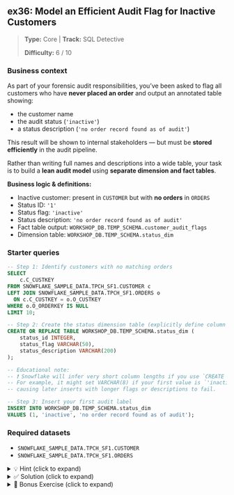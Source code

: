 ## ex36: Model an Efficient Audit Flag for Inactive Customers

> **Type:** Core | **Track:** SQL Detective  
>
> **Difficulty:** 6 / 10

### Business context
As part of your forensic audit responsibilities, you’ve been asked to flag all customers who have **never placed an order** and output an annotated table showing:

- the customer name
- the audit status (`'inactive'`)
- a status description (`'no order record found as of audit'`)

This result will be shown to internal stakeholders — but must be **stored efficiently** in the audit pipeline.

Rather than writing full names and descriptions into a wide table, your task is to build a **lean audit model** using **separate dimension and fact tables**.

**Business logic & definitions:**
* Inactive customer: present in `CUSTOMER` but with **no orders** in `ORDERS`
* Status ID: `'1'`
* Status flag: `'inactive'`
* Status description: `'no order record found as of audit'`
* Fact table output: `WORKSHOP_DB.TEMP_SCHEMA.customer_audit_flags`
* Dimension table: `WORKSHOP_DB.TEMP_SCHEMA.status_dim`

### Starter queries

```sql
-- Step 1: Identify customers with no matching orders
SELECT
    c.C_CUSTKEY
FROM SNOWFLAKE_SAMPLE_DATA.TPCH_SF1.CUSTOMER c
LEFT JOIN SNOWFLAKE_SAMPLE_DATA.TPCH_SF1.ORDERS o
  ON c.C_CUSTKEY = o.O_CUSTKEY
WHERE o.O_ORDERKEY IS NULL
LIMIT 10;
```

```sql
-- Step 2: Create the status dimension table (explicitly define column types!)
CREATE OR REPLACE TABLE WORKSHOP_DB.TEMP_SCHEMA.status_dim (
    status_id INTEGER,
    status_flag VARCHAR(50),
    status_description VARCHAR(200)
);

-- Educational note:
-- ❗ Snowflake will infer very short column lengths if you use `CREATE TABLE AS SELECT`
-- For example, it might set VARCHAR(8) if your first value is `'inactive'`,
-- causing later inserts with longer flags or descriptions to fail.
```

```sql
-- Step 3: Insert your first audit label
INSERT INTO WORKSHOP_DB.TEMP_SCHEMA.status_dim
VALUES (1, 'inactive', 'no order record found as of audit');
```

### Required datasets

* `SNOWFLAKE_SAMPLE_DATA.TPCH_SF1.CUSTOMER`
* `SNOWFLAKE_SAMPLE_DATA.TPCH_SF1.ORDERS`

<details>
<summary>💡 Hint (click to expand)</summary>

#### How to think about it

While the final **visual output** includes name, status, and description — storing all of that in one table is costly and repetitive.

Instead:
- Store only customer key + status ID in your audit flag table
- Use the `status_dim` table to join in flags and descriptions when needed
- Reuse the `CUSTOMER` table for names rather than duplicating

This reflects efficient, real-world data modeling principles.

#### Helpful SQL concepts

`LEFT JOIN`, `IS NULL`, `CREATE TABLE`, dimension joins

```sql
-- Your fact table should store:
C_CUSTKEY | STATUS_ID

-- Then join to get:
C_NAME | STATUS_FLAG | STATUS_DESCRIPTION
```

</details>

<details>
<summary>✅ Solution (click to expand)</summary>

#### Step 1: Create the dimension table with explicit types

```sql
CREATE OR REPLACE TABLE WORKSHOP_DB.TEMP_SCHEMA.status_dim (
    status_id INTEGER,
    status_flag VARCHAR(50),
    status_description VARCHAR(200)
);
```

#### Step 2: Insert the first audit label

```sql
INSERT INTO WORKSHOP_DB.TEMP_SCHEMA.status_dim
VALUES (1, 'inactive', 'no order record found as of audit');
```

#### Step 3: Create the audit flag table

```sql
CREATE OR REPLACE TABLE WORKSHOP_DB.TEMP_SCHEMA.customer_audit_flags AS
SELECT
    c.C_CUSTKEY,
    1 AS status_id
FROM SNOWFLAKE_SAMPLE_DATA.TPCH_SF1.CUSTOMER c
LEFT JOIN SNOWFLAKE_SAMPLE_DATA.TPCH_SF1.ORDERS o
  ON c.C_CUSTKEY = o.O_CUSTKEY
WHERE o.O_ORDERKEY IS NULL;
```

#### Step 4: Reconstruct the full annotated output (on demand)

```sql
SELECT
    f.C_CUSTKEY,
    c.C_NAME,
    s.status_flag,
    s.status_description
FROM WORKSHOP_DB.TEMP_SCHEMA.customer_audit_flags f
JOIN SNOWFLAKE_SAMPLE_DATA.TPCH_SF1.CUSTOMER c
  ON f.C_CUSTKEY = c.C_CUSTKEY
JOIN WORKSHOP_DB.TEMP_SCHEMA.status_dim s
  ON f.status_id = s.status_id;
```

#### Why this works

This structure avoids repetitive storage of text-heavy audit labels and customer names. Instead, you’re storing **keys only** in the fact table and joining to reference dimensions when needed. This aligns with best practices in data warehousing and audit pipeline design.

#### Business answer

Inactive customers have been flagged efficiently, using status IDs and a separate commentary table — making the audit layer both lean and interpretable.

#### Take-aways

* Storing only keys makes audit tables efficient and maintainable
* Descriptions and names should be joined in only when needed
* This pattern mirrors star-schema thinking used in scalable pipelines
* Even small audits benefit from clean modeling habits

</details>

<details>
<summary>🎁 Bonus Exercise (click to expand)</summary>

Add **two more status records** to your `status_dim` table:
- `2`, `'potential duplicate'`, `'matches similar customer name and contact info'`
- `3`, `'missing contact'`, `'customer has no listed email or phone'`

Think about how your `customer_audit_flags` table might support **multiple statuses per customer** in the future. What would change?

</details>
